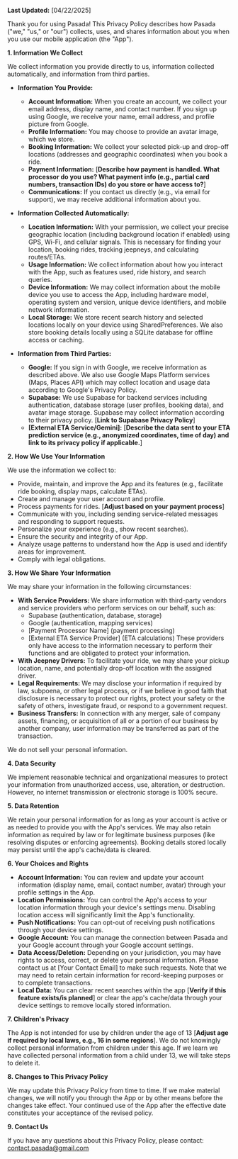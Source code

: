 **Last Updated:** [04/22/2025]

Thank you for using Pasada! This Privacy Policy describes how Pasada ("we," "us," or "our") collects, uses, and shares information about you when you use our mobile application (the "App").

**1. Information We Collect**

We collect information you provide directly to us, information collected automatically, and information from third parties.

*   **Information You Provide:**
    *   **Account Information:** When you create an account, we collect your email address, display name, and contact number. If you sign up using Google, we receive your name, email address, and profile picture from Google.
    *   **Profile Information:** You may choose to provide an avatar image, which we store.
    *   **Booking Information:** We collect your selected pick-up and drop-off locations (addresses and geographic coordinates) when you book a ride.
    *   **Payment Information:** [**Describe how payment is handled. What processor do you use? What payment info (e.g., partial card numbers, transaction IDs) do you store or have access to?**]
    *   **Communications:** If you contact us directly (e.g., via email for support), we may receive additional information about you.

*   **Information Collected Automatically:**
    *   **Location Information:** With your permission, we collect your precise geographic location (including background location if enabled) using GPS, Wi-Fi, and cellular signals. This is necessary for finding your location, booking rides, tracking jeepneys, and calculating routes/ETAs.
    *   **Usage Information:** We collect information about how you interact with the App, such as features used, ride history, and search queries.
    *   **Device Information:** We may collect information about the mobile device you use to access the App, including hardware model, operating system and version, unique device identifiers, and mobile network information.
    *   **Local Storage:** We store recent search history and selected locations locally on your device using SharedPreferences. We also store booking details locally using a SQLite database for offline access or caching.

*   **Information from Third Parties:**
    *   **Google:** If you sign in with Google, we receive information as described above. We also use Google Maps Platform services (Maps, Places API) which may collect location and usage data according to Google's Privacy Policy.
    *   **Supabase:** We use Supabase for backend services including authentication, database storage (user profiles, booking data), and avatar image storage. Supabase may collect information according to their privacy policy. [**Link to Supabase Privacy Policy**]
    *   **[External ETA Service/Gemini]:** [**Describe the data sent to your ETA prediction service (e.g., anonymized coordinates, time of day) and link to its privacy policy if applicable.**]

**2. How We Use Your Information**

We use the information we collect to:

*   Provide, maintain, and improve the App and its features (e.g., facilitate ride booking, display maps, calculate ETAs).
*   Create and manage your user account and profile.
*   Process payments for rides. [**Adjust based on your payment process**]
*   Communicate with you, including sending service-related messages and responding to support requests.
*   Personalize your experience (e.g., show recent searches).
*   Ensure the security and integrity of our App.
*   Analyze usage patterns to understand how the App is used and identify areas for improvement.
*   Comply with legal obligations.

**3. How We Share Your Information**

We may share your information in the following circumstances:

*   **With Service Providers:** We share information with third-party vendors and service providers who perform services on our behalf, such as:
    *   Supabase (authentication, database, storage)
    *   Google (authentication, mapping services)
    *   [Payment Processor Name] (payment processing)
    *   [External ETA Service Provider] (ETA calculations)
    These providers only have access to the information necessary to perform their functions and are obligated to protect your information.
*   **With Jeepney Drivers:** To facilitate your ride, we may share your pickup location, name, and potentially drop-off location with the assigned driver.
*   **Legal Requirements:** We may disclose your information if required by law, subpoena, or other legal process, or if we believe in good faith that disclosure is necessary to protect our rights, protect your safety or the safety of others, investigate fraud, or respond to a government request.
*   **Business Transfers:** In connection with any merger, sale of company assets, financing, or acquisition of all or a portion of our business by another company, user information may be transferred as part of the transaction.

We do not sell your personal information.

**4. Data Security**

We implement reasonable technical and organizational measures to protect your information from unauthorized access, use, alteration, or destruction. However, no internet transmission or electronic storage is 100% secure.

**5. Data Retention**

We retain your personal information for as long as your account is active or as needed to provide you with the App's services. We may also retain information as required by law or for legitimate business purposes (like resolving disputes or enforcing agreements). Booking details stored locally may persist until the app's cache/data is cleared.

**6. Your Choices and Rights**

*   **Account Information:** You can review and update your account information (display name, email, contact number, avatar) through your profile settings in the App.
*   **Location Permissions:** You can control the App's access to your location information through your device's settings menu. Disabling location access will significantly limit the App's functionality.
*   **Push Notifications:** You can opt-out of receiving push notifications through your device settings.
*   **Google Account:** You can manage the connection between Pasada and your Google account through your Google account settings.
*   **Data Access/Deletion:** Depending on your jurisdiction, you may have rights to access, correct, or delete your personal information. Please contact us at [Your Contact Email] to make such requests. Note that we may need to retain certain information for record-keeping purposes or to complete transactions.
*   **Local Data:** You can clear recent searches within the app [**Verify if this feature exists/is planned**] or clear the app's cache/data through your device settings to remove locally stored information.

**7. Children's Privacy**

The App is not intended for use by children under the age of 13 [**Adjust age if required by local laws, e.g., 16 in some regions**]. We do not knowingly collect personal information from children under this age. If we learn we have collected personal information from a child under 13, we will take steps to delete it.

**8. Changes to This Privacy Policy**

We may update this Privacy Policy from time to time. If we make material changes, we will notify you through the App or by other means before the changes take effect. Your continued use of the App after the effective date constitutes your acceptance of the revised policy.

**9. Contact Us**

If you have any questions about this Privacy Policy, please contact: 
contact.pasada@gmail.com